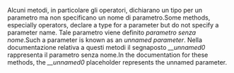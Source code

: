 <span data-ttu-id="9b2d5-101">Alcuni metodi, in particolare gli operatori, dichiarano un tipo per un parametro ma non specificano un nome di parametro.</span><span class="sxs-lookup"><span data-stu-id="9b2d5-101">Some methods, especially operators, declare a type for a parameter but do not specify a parameter name.</span></span> <span data-ttu-id="9b2d5-102">Tale parametro viene definito *parametro senza nome*.</span><span class="sxs-lookup"><span data-stu-id="9b2d5-102">Such a parameter is known as an *unnamed parameter*.</span></span> <span data-ttu-id="9b2d5-103">Nella documentazione relativa a questi metodi il segnaposto *__unnamed0* rappresenta il parametro senza nome.</span><span class="sxs-lookup"><span data-stu-id="9b2d5-103">In the documentation for these methods, the *__unnamed0* placeholder represents the unnamed parameter.</span></span>